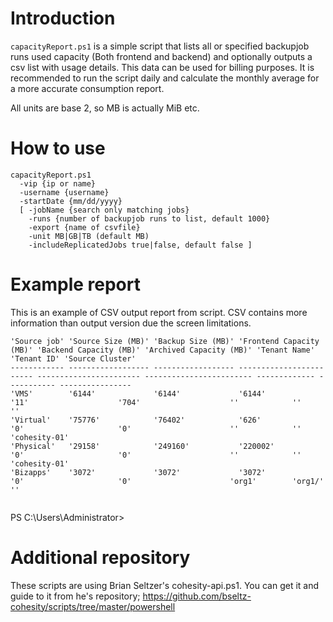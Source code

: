 # Introduction

`capacityReport.ps1` is a simple script that lists all or specified backupjob runs used capacity (Both frontend and backend) and optionally outputs a csv list with usage details. This data can be used for billing purposes. It is recommended to run the script daily and calculate the monthly average for a more accurate consumption report. 

All units are base 2, so MB is actually MiB etc.

# How to use

```
capacityReport.ps1 
  -vip {ip or name} 
  -username {username} 
  -startDate {mm/dd/yyyy} 
  [ -jobName {search only matching jobs} 
    -runs {number of backupjob runs to list, default 1000} 
    -export {name of csvfile}
    -unit MB|GB|TB (default MB)
    -includeReplicatedJobs true|false, default false ]
```
# Example report

This is an example of CSV output report from script. CSV contains more information than output version due the screen limitations.

```
'Source job' 'Source Size (MB)' 'Backup Size (MB)' 'Frontend Capacity (MB)' 'Backend Capacity (MB)' 'Archived Capacity (MB)' 'Tenant Name' 'Tenant ID' 'Source Cluster'
------------ ------------------ ------------------ ------------------------ ----------------------- ------------------------ ------------- ----------- ----------------
'VMS'        '6144'             '6144'             '6144'                   '11'                    '704'                    ''            ''          ''
'Virtual'    '75776'            '76402'            '626'                    '0'                     '0'                      ''            ''          'cohesity-01'
'Physical'   '29158'            '249160'           '220002'                 '0'                     '0'                      ''            ''          'cohesity-01'
'Bizapps'    '3072'             '3072'             '3072'                   '0'                     '0'                      'org1'        'org1/'     ''


```

PS C:\Users\Administrator>
# Additional repository

These scripts are using Brian Seltzer's cohesity-api.ps1. You can get it and guide to it from he's repository; https://github.com/bseltz-cohesity/scripts/tree/master/powershell
